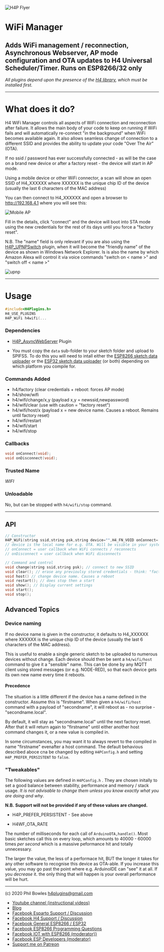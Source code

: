![H4P Flyer](/assets/WiFiLogo.jpg) 

# WiFi Manager

## Adds WiFi management / reconnection, Asynchronous Webserver, AP mode configuration and OTA updates to H4 Universal Scheduler/Timer. Runs on ESP8266/32 only

*All plugins depend upon the presence of the [H4 library](https://github.com/philbowles/H4), which must be installed first.*

---

# What does it do?

H4 WiFi Manager controls all aspects of WiFi connection and reconnection after failure. It allows the main body of your code to keep on running if WiFi fails and will automatically re-connect "in the background" when WiFi becomes available again. It also allows seamless change of connection to a different SSID and provides the ability to update your code "Over The Air" (OTA).

If no ssid / password has ever successfully connected - as will be the case on a brand new device or after a factory reset - the device will start in AP mode.

Using a mobile device or other WiFi connector, a scan will show an open SSID of H4_XXXXXX where XXXXXX is the unique chip ID of the device (usually the last 6 characters of the MAC address)

You can then connect to H4_XXXXXX and open a browser to http://192.168.4.1 where you will see this:

![Mobile AP](/assets/mobile.jpg) 

Fill in the details, click "connect" and the device will boot into STA mode using the new credentials for the rest of its days until you force a "factory reset". 

N.B. The "name" field is only relevant if you are also using the [H4P_UPNPSwitch](/things.md) plugin, when it will become the "friendly name" of the device as shown in Windows Network Explorer. Is is also the name by which Amazon Alexa will control it via voice commands "switch on < name >" and "switch off < name >"

![upnp](/assets/upnp.jpg) 

---

# Usage

```cpp
#include<H4Plugins.h>
H4_USE_PLUGINS
H4P_WiFi h4wifi(...
```

### Dependencies

* [H4P_AsyncWebServer](h4asws.md) Plugin

* You must copy the `data` sub-folder to your sketch folder and upload to SPIFSS. To do this you will need to intall either the [ESP8266 sketch data uploader](https://github.com/esp8266/arduino-esp8266fs-plugin) or the [ESP32 sketch data uploader](https://github.com/me-no-dev/arduino-esp32fs-plugin) (or both) depending on which platform you compile for. 


### Commands Added

* h4/factory (clear credentials + reboot: forces AP mode)
* h4/show/wifi
* h4/wifi/change/x,y (payload x,y = newssid,newpassword)
* h4/wifi/clear (use with caution = "factory reset")
* h4/wifi/host/x (payload x = new device name. Causes a reboot. Remains until factory reset)
* h4/wifi/restart
* h4/wifi/start
* h4/wifi/stop

### Callbacks

```cpp
void onConnect(void);
void onDisconnect(void);
```

### Trusted Name

*WIFI*

### Unloadable

No, but can be stopped with `h4/wifi/stop` command.

---

## API

```cpp
// Constructor
H4P_WiFi(string ssid,string psk,string device="",H4_FN_VOID onConnect=[](){},H4_FN_VOID onDisconnect=[](){});
// device is the local name for e.g. OTA. Will be visible in your system as < device >.local
// onConnect = user callback when WiFi connects / reconnects
// onDisconnect = user callback when WiFi disconnects

// Command and control
void change(string ssid,string psk); // connect to new SSID
void clear(); // erase any previoulsy stored credentials - think: "factory reset"
void host() // change device name. Causes a reboot
void restart(); // does stop then a start 
void show(); // Display current settings
void start();
void stop();
```

## Advanced Topics

### Device naming

If no device name is given in the constructor, it defaults to H4_XXXXXX where XXXXXX is the unique chip ID of the device (usually the last 6 characters of the MAC address).

This is useful to enable a single generic sketch to be uploaded to numerous devices without change. Each device should then be sent a `h4/wifi/host` command to give it a "sensible" name. This can be done by any MQTT client using stored messages (or e.g. NODE-RED), so that each device gets its own new name every time it reboots.

#### Precedence

The situation is a little different if the device has a name defined in the constructor. Assume this is "firstname". When given a `h4/wifi/host` command with a payload of "secondname", it will reboot as - no surprise - "secondname.local".

By default, it will stay as "secondname.local" until the next factory reset. After that it will return again to "firstname" until either another host command changes it, or a new value is compiled in.

In some circumstances, you may want it to always revert to the compiled in name "firstname" evenafter a host command. The default behavious described aboce cna be changed by editing `H4PConfig.h` and setting `H4P_PREFER_PERSISTENT` to `false`.

### "Tweakables"

The following values are defined in `H4PConfig.h` . They are chosen initally to set a good balance between stability, performance and memory / stack usage. *It is not advisable to change them unless you know exactly what you are doing and why*. 

**N.B.** **Support will not be provided if any of these values are changed.**

* H4P_PREFER_PERSISTENT - See above

* H4WF_OTA_RATE

The number of milliseconds for each call of `ArduinoOTA,handle()`. Most basic sketches call this on every loop, which amounts to 40000 - 60000 times *per second* which is a massive peformance hit and totally unnecessary.

The larger the value, the less of a performace hit, BUT the longer it takes for any other software to recognise this device as OTA-able. If you increase this value, you may go past the point where e.g. ArduinoIDE can "see" it at all. If you *decrease* it. the only thing that will happen is your overall performance will be hurt.

---


(c) 2020 Phil Bowles h4plugins@gmail.com

* [Youtube channel (instructional videos)](https://www.youtube.com/channel/UCYi-Ko76_3p9hBUtleZRY6g)
* [Blog](https://8266iot.blogspot.com)
* [Facebook Esparto Support / Discussion](https://www.facebook.com/groups/esparto8266/)
* [Facebook H4  Support / Discussion](https://www.facebook.com/groups/444344099599131/)
* [Facebook General ESP8266 / ESP32](https://www.facebook.com/groups/2125820374390340/)
* [Facebook ESP8266 Programming Questions](https://www.facebook.com/groups/esp8266questions/)
* [Facebook IOT with ESP8266 (moderator)}](https://www.facebook.com/groups/1591467384241011/)
* [Facebook ESP Developers (moderator)](https://www.facebook.com/groups/ESP8266/)
* [Support me on Patreon](https://patreon.com/esparto)
